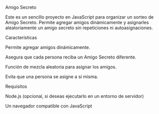 Amigo Secreto

Este es un sencillo proyecto en JavaScript para organizar un sorteo de Amigo Secreto. Permite agregar amigos dinámicamente y asignarles aleatoriamente un amigo secreto sin repeticiones ni autoasignaciones.

Características

Permite agregar amigos dinámicamente.

Asegura que cada persona reciba un Amigo Secreto diferente.

Función de mezcla aleatoria para asignar los amigos.

Evita que una persona se asigne a sí misma.

Requisitos

Node.js (opcional, si deseas ejecutarlo en un entorno de servidor)

Un navegador compatible con JavaScript
